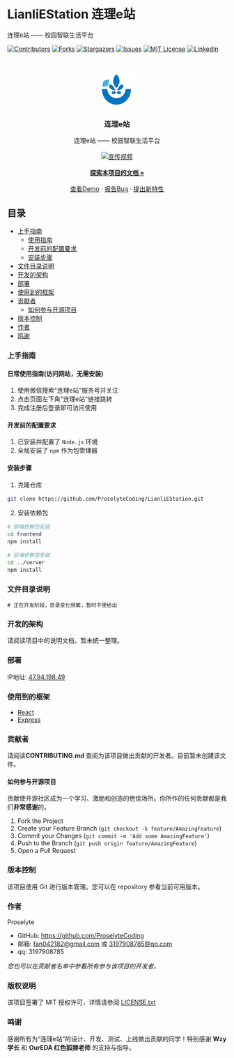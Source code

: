 # LianliEStation 连理e站

连理e站 —— 校园智联生活平台

<!-- PROJECT SHIELDS -->

[![Contributors][contributors-shield]][contributors-url]
[![Forks][forks-shield]][forks-url]
[![Stargazers][stars-shield]][stars-url]
[![Issues][issues-shield]][issues-url]
[![MIT License][license-shield]][license-url]
[![LinkedIn][linkedin-shield]][linkedin-url]

<!-- PROJECT LOGO -->
<br />

<p align="center">
  <a href="https://github.com/ProselyteCoding/LianliEStation/">
    <img src="assets/logo.png" alt="Logo" width="80" height="80">
  </a>
  <h3 align="center">连理e站</h3>
  <p align="center">
    连理e站 —— 校园智联生活平台
    <br /><br />
    <a href="https://github.com/ProselyteCoding/LianliEStation/">  
      <img src="assets/宣传视频.gif" alt="宣传视频" width="800" height="450">  
    </a> 
    <br /><br />
    <a href="https://github.com/ProselyteCoding/LianliEStation"><strong>探索本项目的文档 »</strong></a>
    <br /><br />
    <a href="https://github.com/ProselyteCoding/LianliEStation">查看Demo</a>
    ·
    <a href="https://github.com/ProselyteCoding/LianliEStation/issues">报告Bug</a>
    ·
    <a href="https://github.com/ProselyteCoding/LianliEStation/issues">提出新特性</a>
  </p>

</p>

## 目录

- [上手指南](#上手指南)
  - [使用指南](#使用指南(访问网站，无需安装))
  - [开发前的配置要求](#开发前的配置要求)
  - [安装步骤](#安装步骤)
- [文件目录说明](#文件目录说明)
- [开发的架构](#开发的架构)
- [部署](#部署)
- [使用到的框架](#使用到的框架)
- [贡献者](#贡献者)
  - [如何参与开源项目](#如何参与开源项目)
- [版本控制](#版本控制)
- [作者](#作者)
- [鸣谢](#鸣谢)

### 上手指南

#### 日常使用指南(访问网站，无需安装)

1. 使用微信搜索"连理e站"服务号并关注
2. 点击页面左下角"连理e站"链接跳转
3. 完成注册后登录即可访问使用

#### 开发前的配置要求

1. 已安装并配置了 `Node.js` 环境
2. 全局安装了 `npm` 作为包管理器

#### 安装步骤

1. 克隆仓库

```sh
git clone https://github.com/ProselyteCoding/LianliEStation.git
```

2. 安装依赖包

```sh
# 前端依赖包安装
cd frontend
npm install
```
```sh
# 后端依赖包安装
cd ../server
npm install
```

### 文件目录说明

```
# 正在开发阶段，目录变化频繁，暂时不便给出
```

### 开发的架构

请阅读项目中的说明文档，暂未统一整理。

### 部署

IP地址: [47.94.198.49](http://47.94.198.49/)

### 使用到的框架

- [React](https://react.dev/)
- [Express](https://expressjs.com/)

### 贡献者

请阅读**CONTRIBUTING.md** 查阅为该项目做出贡献的开发者。目前暂未创建该文件。

#### 如何参与开源项目

贡献使开源社区成为一个学习、激励和创造的绝佳场所。你所作的任何贡献都是我们**非常感谢**的。

1. Fork the Project
2. Create your Feature Branch (`git checkout -b feature/AmazingFeature`)
3. Commit your Changes (`git commit -m 'Add some AmazingFeature'`)
4. Push to the Branch (`git push origin feature/AmazingFeature`)
5. Open a Pull Request

### 版本控制

该项目使用 Git 进行版本管理。您可以在 repository 参看当前可用版本。

### 作者

Proselyte

- GitHub: https://github.com/ProselyteCoding
- 邮箱: fan042182@gmail.com 或 3197908785@qq.com
- qq: 3197908785

_您也可以在贡献者名单中参看所有参与该项目的开发者。_

### 版权说明

该项目签署了 MIT 授权许可，详情请参阅 [LICENSE.txt](https://github.com/ProselyteCoding/LianliEStation/blob/main/LICENSE)

### 鸣谢

感谢所有为“连理e站”的设计、开发、测试、上线做出贡献的同学！特别感谢 **Wzy 学长** 和 **OurEDA 红色狐狸老师** 的支持与指导。



<!-- links -->

[your-project-path]: ProselyteCoding/LianliEStation
[contributors-shield]: https://img.shields.io/github/contributors/ProselyteCoding/LianliEStation.svg?style=flat-square
[contributors-url]: https://github.com/ProselyteCoding/LianliEStation/graphs/contributors
[forks-shield]: https://img.shields.io/github/forks/ProselyteCoding/LianliEStation.svg?style=flat-square
[forks-url]: https://github.com/ProselyteCoding/LianliEStation/network/members
[stars-shield]: https://img.shields.io/github/stars/ProselyteCoding/LianliEStation.svg?style=flat-square
[stars-url]: https://github.com/ProselyteCoding/LianliEStation/stargazers
[issues-shield]: https://img.shields.io/github/issues/ProselyteCoding/LianliEStation.svg?style=flat-square
[issues-url]: https://img.shields.io/github/issues/ProselyteCoding/LianliEStation.svg
[license-shield]: https://img.shields.io/github/license/ProselyteCoding/LianliEStation.svg?style=flat-square
[license-url]: https://github.com/ProselyteCoding/LianliEStation/blob/main/LICENSE
[linkedin-shield]: https://img.shields.io/badge/-LinkedIn-black.svg?style=flat-square&logo=linkedin&colorB=555
[linkedin-url]: https://linkedin.com/in/ProselyteCoding

